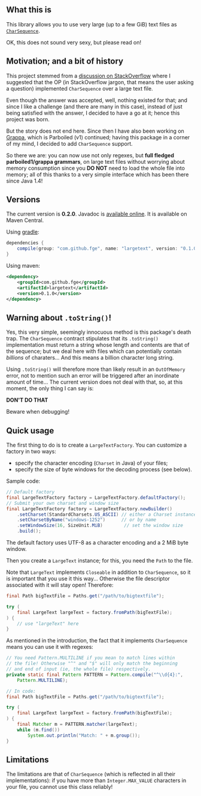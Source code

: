 ## What this is

This library allows you to use very large (up to a few GiB) text files as
[`CharSequence`](http://docs.oracle.com/javase/8/docs/api/java/lang/CharSequence.html).

OK, this does not sound very sexy, but please read on!

## Motivation; and a bit of history

This project stemmed from a [discussion on
StackOverflow](http://stackoverflow.com/q/22017480/1093528) where I suggested that the OP (in
StackOverflow jargon, that means the user asking a question) implemented `CharSequence` over a large
text file.

Even though the answer was accepted, well, nothing existed for that; and since I like a challenge
(and there are many in this case), instead of just being satisfied with the answer, I decided to
have a go at it; hence this project was born.

But the story does not end here. Since then I have also been working on
[Grappa](https://github.com/parboiled1/grappa), which is Parboiled (v1) continued; having this
package in a corner of my mind, I decided to add `CharSequence` support.

So there we are: you can now use not only regexes, but **full fledged parboiled1/grappa grammars**,
on large text files without worrying about memory consumption since you **DO NOT** need to load the
whole file into memory; all of this thanks to a very simple interface which has been there since
Java 1.4!

## Versions

The current version is **0.2.0**. Javadoc is [available online](http://fge.github.io/largetext/). It
is available on Maven Central.

Using [gradle](http://gradle.org):

```groovy
dependencies {
    compile(group: "com.github.fge", name: "largetext", version: "0.1.0");
}
```

Using maven:

```xml
<dependency>
    <groupId>com.github.fge</groupId>
    <artifactId>largetext</artifactId>
    <version>0.1.0</version>
</dependency>
```

## Warning about `.toString()`!

Yes, this very simple, seemingly innocuous method is this package's death trap. The `CharSequence`
contract stipulates that its `.toString()` implementation must return a string whose length and
contents are that of the sequence; but we deal here with files which can potentially contain
_billions_ of charaters... And this means a billion character long string.

Using `.toString()` will therefore more than likely result in an `OutOfMemory` error, not to mention
such an error will be triggered after an inordinate amount of time... The current version does not
deal with that, so, at this moment, the only thing I can say is:

**DON'T DO THAT**

Beware when debugging!

## Quick usage

The first thing to do is to create a `LargeTextFactory`. You can customize a factory in two ways:

* specify the character encoding (`Charset` in Java) of your files;
* specify the size of byte windows for the decoding process (see below).

Sample code:

```java
// Default factory
final LargeTextFactory factory = LargeTextFactory.defaultFactory();
// Submit your own charset and window size
final LargeTextFactory factory = LargeTextFactory.newBuilder()
    .setCharset(StandardCharsets.US_ASCII) // either a Charset instance
    .setCharsetByName("windows-1252")      // or by name
    .setWindowSize(16, SizeUnit.MiB)        // set the window size
    .build();
```

The default factory uses UTF-8 as a character encoding and a 2 MiB byte window.

Then you create a `LargeText` instance; for this, you need the `Path` to the file.

Note that `LargeText` implements `Closeable` in addition to `CharSequence`, so it is important that
you use it this way... Otherwise the file descriptor associated with it will stay open! Therefore:

```java
final Path bigTextFile = Paths.get("/path/to/bigtextfile");

try (
    final LargeText largeText = factory.fromPath(bigTextFile);
) {
    // use "largeText" here
}
```

As mentioned in the introduction, the fact that it implements `CharSequence` means you can use it
with regexes:

```java
// You need Pattern.MULTILINE if you mean to match lines within
// the file! Otherwise "^" and "$" will only match the beginning
// and end of input (ie, the whole file) respectively.
private static final Pattern PATTERN = Pattern.compile("^\\d{4}:",
    Pattern.MULTILINE);

// In code:
final Path bigTextFile = Paths.get("/path/to/bigtextfile");

try (
    final LargeText largeText = factory.fromPath(bigTextFile);
) {
    final Matcher m = PATTERN.matcher(largeText);
    while (m.find())
        System.out.println("Match: " + m.group());
}
```

## Limitations

The limitations are that of `CharSequence` (which is reflected in all their implementations): if you
have more than `Integer.MAX_VALUE` characters in your file, you cannot use this class reliably!

